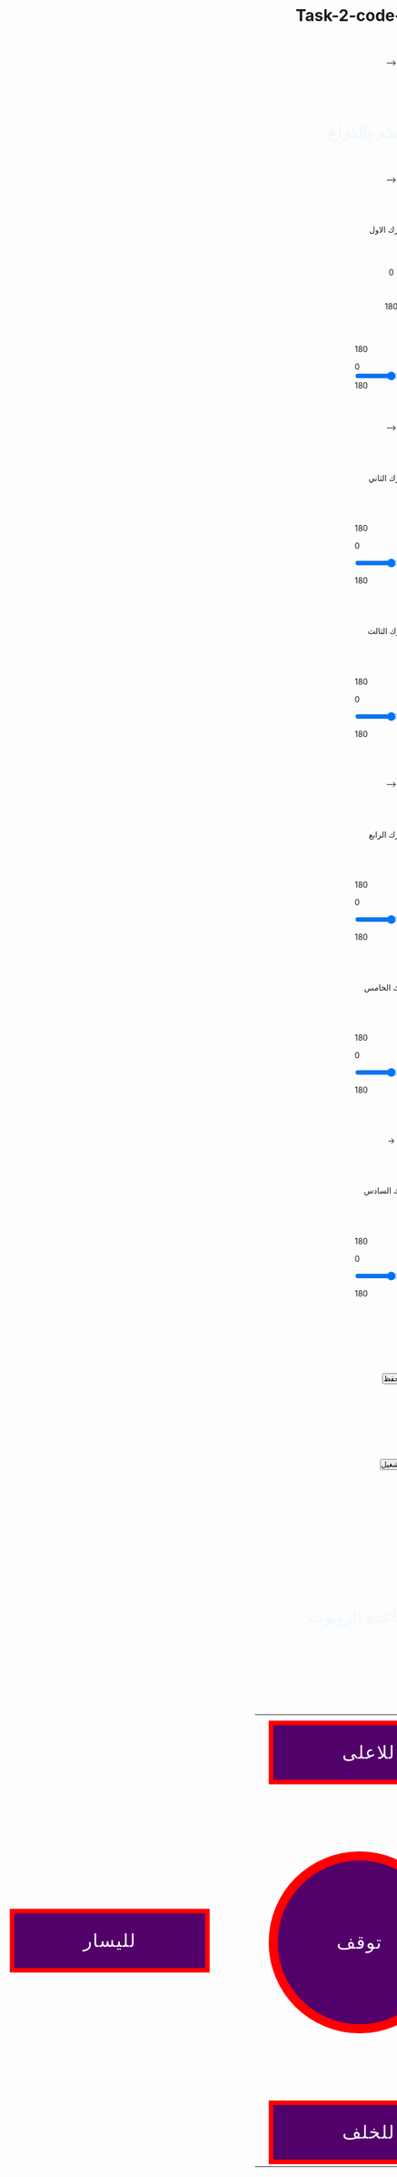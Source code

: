 # Task-2-code-combined-
<!DOCTYPE html>

<html lang="en">

<head>

 <title>combine pages</title>

 <meta charset="utf-8">

 <meta name="viewport" content="width=device-width, initial-scale=1">

 <link rel="stylesheet" href="https://maxcdn.bootstrapcdn.com/bootstrap/3.4.1/css/bootstrap.min.css">

 <script src="https://ajax.googleapis.com/ajax/libs/jquery/3.5.1/jquery.min.js"></script>

 <script src="https://maxcdn.bootstrapcdn.com/bootstrap/3.4.1/js/bootstrap.min.js"></script>

 <link rel="stylesheet" href="style.css">

 <script src="jquery-3.6.0.min.js"></script>

<style>

 

*{

 margin: 0%;

 padding: 0%;

 box-sizing: border-box;

}



html,body{

 display: grid;

 height: max-content;

 place-items: center;

}



.alice-blue{

 color: aliceblue;

}



.center-content{

 display: flex;

 height: max-content;

 align-items: center;

}

.outer-content{

 position: relative;

 margin-left: 0px;

 margin-right: 5rem;

 background-color: red;

}

.custom-btn{

 height: 7rem;

 width: 22rem;

}

.circle{

 height: 20rem;

 width: 20rem;

 border-radius: 50%;

}

.outer-content button, .outer-content span{

 position: absolute;

 top: 50%;

 left: 50%;

 transform: translate(-50%, -50%);

}

.outer-content button{

 background-color: #52006A;

 color: white;

 outline: none;

 border: none;

 font-size: 2rem;

 z-index: 9;

 letter-spacing: 0.1rem;

 text-transform: uppercase;

 cursor: pointer;

}

.custom-btn button{

 height: 6rem;

 width: 21rem;

}

.circle button{

 height: 18rem;

 width: 18rem;

 border-radius: 50%;

}

.outer-content span{

 height: max-content;

 width: 100%;

 background: inherit;

}

.outer-content:hover span:nth-child(1){

 filter: blur(7px);

}

.outer-content:hover span:nth-child(2){

 filter: blur(14px);

}

.outer-content:hover{

 background: linear-gradient(#14ffe9, #ffeb3b, #ff00e0);

 animation: rotate 1.5s linear infinite;

}

@keyframes rotate {

 0%{

 filter: hue-rotate(0deg);

 }

 100%{

 filter: hue-rotate(360deg);

 }

}

@media (max-width: 500px){

 .center-content{

 flex-wrap: wrap;

 flex-direction: column;

 }

 .outer-content{

 margin: 50px 0;

 }



}



</style>







</head>







<body>





  -->



 

<h1 class="alice-blue" class="alice-blue"> لوحة التحكم بالذراع</h1>

-->



<p>المحرك الاول</p>



 

 

 

 <div class="value left">0</div>

 <div class="value right">180</div>

 





<div class="range">





<div class="sliderValue">

 <span>180</span>

</div>

<div class="field">

 <div class="value left">0</div>

 <input type="range" min="0" max="180" value="90" >

 <div class="value right">180</div>

</div>

</div>

 -->



<p>المحرك الثاني</p>



<div class="range">

<div class="sliderValue">

 <span>180</span>

</div>

<div class="field">

 <div class="value left">

 0</div>

 <input type="range" min="0" max="180" value="90" >

 <div class="value right">

 180</div>

</div>

</div>





<p>المحرك الثالث</p>



<div class="range">

<div class="sliderValue">

 <span>180</span>

</div>

<div class="field">

 <div class="value left">

 0</div>

 <input type="range" min="0" max="180" value="90" >

 <div class="value right">

 180</div>

</div>

</div>

-->



<p>المحرك الرابع</p>



<div class="range">

<div class="sliderValue">

 <span>180</span>

</div>

<div class="field">

 <div class="value left">

 0</div>

 <input type="range" min="0" max="180" value="90" >

 <div class="value right">

 180</div>

</div>

</div>




<p>المحرك الخامس</p>



<div class="range">

<div class="sliderValue">

 <span>180</span>

</div>

<div class="field">

 <div class="value left">

 0</div>

 <input type="range" min="0" max="180" value="90" >

 <div class="value right">

 180</div>

</div>

</div>



->



<p>المحرك السادس</p>



<div class="range">

<div class="sliderValue">

 <span>180</span>

</div>

<div class="field">

 <div class="value left">

 0</div>

 <input type="range" min="0" max="180" value="90" >

 <div class="value right">

 180</div>

</div>

</div>

<br>

<button type="button" class="btn"> حفظ</button>

<br>

<button type="button" class="btn"> تشغيل</button>


<script>

$(document).ready(function () {



 $('input[type="range"]').on('input', function(){

 var bubble = $(this).parent().parent().find('.sliderValue span');

 bubble.text($(this).val());

 bubble.addClass('show');

 bubble.css('left', $(this).val() / 2 + '%');

 });

 

 $('input[type="range"]').on('blur', function(){

 $(this).parent().parent().find('.sliderValue span').removeClass('show');

 });



});

</script>







<br>

<br>

<br>

<br>

<br>

<br>









<h1 class="alice-blue">الاتجاهات لقاعدة الروبوت </h1>



<br>



<br>

<br>

 <div class="center-content">

 

 <span></span>

 

 <table style="width:40%">

 <tr>

 <th> </th>

 <th> </th> 

 <th> </th>

 </tr>

 <tr>

<td></td>

 <td> <div class="center-content">

 <div class="outer-content custom-btn">

 <button>للاعلى</button>

 <span></span>

 <span></span>

 </div> </td>

 <td> </td>

 </tr> </div>

 

 <br>

 

 <tr>

 <td></td> <div class="outer-content custom-btn">

 <button>لليسار</button>

 <span></span>

 <span></span>

 </div>

 </div>

 <br>

 <br> <br> <br> <br> <br>

 

 

 </td>

 <td> 

 <br><br><br><br>

 

 

 <div class="outer-content circle">

 <button>توقف</button>

 <span></span>

 <span></span>

 </div>

 </td>

 

 <td>

 

 <br>

 <br>

 <br>

 <br>

 <div class="outer-content custom-btn">

 <button>لليمين</button>

 <span></span>

 <span></span>

 </div> 

 </td>

 </tr> </div>

 

 

 

 <tr>

 

 

 <td></td>

 <td> 

 <br><br><br><br>

 

 <div class="outer-content custom-btn">

 <button>للخلف</button>

 <span></span>

 <span></span>

 </div>

 <td> 

 </td>

 </tr>

 



</body>

</html>


